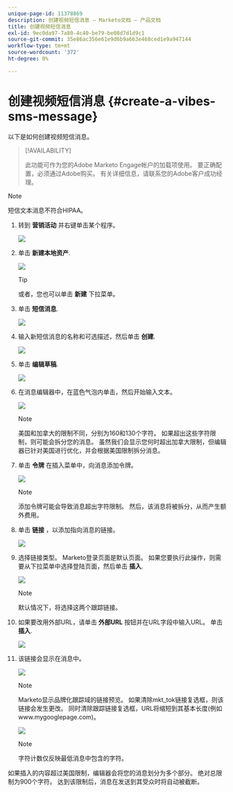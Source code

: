 ```yaml
---
unique-page-id: 11378869
description: 创建视频短信消息 — Marketo文档 — 产品文档
title: 创建视频短信消息
exl-id: 9ec0da97-7a80-4c40-be79-be08d7d1d9c1
source-git-commit: 35e86ac356e61e9d6b9a663e468ced1e9a947144
workflow-type: tm+mt
source-wordcount: '372'
ht-degree: 0%

---
```


# 创建视频短信消息 {#create-a-vibes-sms-message}

以下是如何创建视频短信消息。

>[!AVAILABILITY]
>
>此功能可作为您的Adobe Marketo Engage帐户的加载项使用。 要正确配置，必须通过Adobe购买。 有关详细信息，请联系您的Adobe客户成功经理。

>[!NOTE]
>
>短信文本消息不符合HIPAA。

1. 转到 **营销活动** 并右键单击某个程序。

   ![](assets/mobile-right-click-hand.jpg)

1. 单击 **新建本地资产**.

   ![](assets/new-local-asset-hand.jpg)

   >[!TIP]
   >
   >或者，您也可以单击 **新建** 下拉菜单。

1. 单击 **短信消息**.

   ![](assets/new-local-asset-selection-hand.jpg)

1. 输入新短信消息的名称和可选描述，然后单击 **创建**.

   ![](assets/new-sms-message-offer-ends-soon-hands.jpg)

1. 单击 **编辑草稿**.

   ![](assets/edit-draft-hand.jpg)

1. 在消息编辑器中，在蓝色气泡内单击，然后开始输入文本。

   ![](assets/message-text-pencil.jpg)

   >[!NOTE]
   >
   >美国和加拿大的限制不同，分别为160和130个字符。 如果超出这些字符限制，则可能会拆分您的消息。 虽然我们会显示您何时超出加拿大限制，但编辑器已针对美国进行优化，并会根据美国限制拆分消息。

1. 单击 **令牌** 在插入菜单中，向消息添加令牌。

   ![](assets/add-token-real-hand.jpg)

   >[!NOTE]
   >
   >添加令牌可能会导致消息超出字符限制。 然后，该消息将被拆分，从而产生额外费用。

1. 单击 **链接** ，以添加指向消息的链接。

   ![](assets/full-message-link-hand.jpg)

1. 选择链接类型。 Marketo登录页面是默认页面。 如果您要执行此操作，则需要从下拉菜单中选择登陆页面，然后单击 **插入**.

   ![](assets/insert-link-real-hands.jpg)

   >[!NOTE]
   >
   >默认情况下，将选择这两个跟踪链接。

1. 如果要改用外部URL，请单击 **外部URL** 按钮并在URL字段中输入URL。 单击 **插入**.

   ![](assets/insert-link-url-hands.jpg)

1. 该链接会显示在消息中。

   ![](assets/link-added.jpg)

   >[!NOTE]
   >
   >Marketo显示品牌化跟踪域的链接预览。 如果清除mkt_tok链接复选框，则该链接会发生更改。 同时清除跟踪链接复选框，URL将缩短到其基本长度(例如www.mygooglepage.com)。

   ![](assets/image2016-7-27-16-3a20-3a16.png)

   >[!NOTE]
   >
   >字符计数仅反映最低消息中包含的字符。

如果插入的内容超过美国限制，编辑器会将您的消息划分为多个部分。 绝对总限制为900个字符。 达到该限制后，消息在发送到其受众时将自动被截断。
